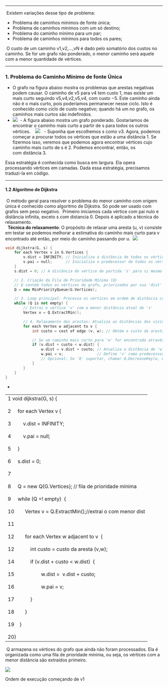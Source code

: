
---

 Existem variações desse tipo de problema:
- Problema de caminhos mínimos de fonte única; 
- Problema de caminhos mínimos com um só destino; 
- Problema do caminho mínimo para um par; 
- Problema de caminhos mínimos para todos os pares;

 O custo de um caminho v1,v2,...,vN é dado pelo somatório dos custos no caminho​. Se for um grafo não ponderado, o menor caminho será aquele com a menor quantidade de vértices.

---
### **1. Problema do Caminho Mínimo de fonte Única**

- O grafo na figura abaixo mostra os problemas que arestas negativas podem causar. O caminho de v5 para v4 tem custo 1, mas existe um mais curto seguindo v5,v4,v2,v5,v4, com custo −5. Este caminho ainda não é o mais curto, pois poderíamos permanecer nesse ciclo. Isto é conhecido como ciclo de custo negativo; quando há um no grafo, os caminhos mais curtos são indefinidos.
- ![](https://lh7-rt.googleusercontent.com/docsz/AD_4nXeul46kW9zTZF43lTQxr7MmIe3DA4lhhw5sSSnlaZmZSo2c7JIMDNpV9wvgBCy5VTTxJDYpKSAGI5D5mqjOgGoc8kxkQVDbDYkMYKaicS_BNj4MgHnQir6ueeZvzLu_ogck7YGD?key=VJjD-GQ4BeMLFSL3weHQfxOz)
 - A figura abaixo mostra um grafo ponderado. Gostaríamos de encontrar o caminho mais curto a partir de s para todos os outros vértices. 
  ![](https://lh7-rt.googleusercontent.com/docsz/AD_4nXfGFaPphwr-tFjkUrYM-R0yb-EtaoMqWG1idOXWypr-mz81XVxhq_XsEhBlTpXRS6PHh0gZUOlZHwV2RnRnnVns9V2aQOqLQR3Aq3CA7hC1OGS2hgJtNSXGr08lmuVK9LZ-f6PrvA?key=VJjD-GQ4BeMLFSL3weHQfxOz)
  - Suponha que escolhemos s como v3. Agora, podemos começar a procurar todos os vértices que estão a uma distância 1. Se fizermos isso, veremos que podemos agora encontrar vértices cujo caminho mais curto de s é 2. Podemos encontrar, então, os com distância 3. 

Essa estratégia é conhecida como busca em largura. Ela opera processando vértices em camadas. Dada essa estratégia, precisamos traduzi-la em código.   
___
#### **1.2 Algoritmo de Dijkstra**
 O método geral para resolver o problema do menor caminho com origem única é conhecido como algoritmo de Dijkstra. Só pode ser usado com grafos sem peso negativo.  Primeiro iniciamos cada vértice com pai nulo e distância infinita, exceto s com distancia 0. Depois é aplicado a técnica do relaxamento.   
 
**Técnica do relaxamento**: O propósito de relaxar uma aresta (u, v) consiste em testar se podemos melhorar a estimativa do caminho mais curto para v encontrado até então, por meio do caminho passando por u. 
![](https://lh7-rt.googleusercontent.com/docsz/AD_4nXdRKHY_7z8OOBsb-SRQtAIQNYd4SvGupvQBGl1noonqGyZKEueEyt1nk1HL9z-jBufixQJAFP4WlrmhwOBsKBul2KnKpXzwzlE8FaRcfo6v0Odxf7idUBaD0kwXJBjacblG_ITVFw?key=VJjD-GQ4BeMLFSL3weHQfxOz)

``` cpp title:test.cpp
void dijkstra(G, s) {
    for each Vertex v in G.Vertices {
        v.dist = INFINITY; // Inicializa a distância de todos os vértices como infinito
        v.pai = null;      // Inicializa o predecessor de todos os vértices como nulo
    }
    s.dist = 0; // A distância do vértice de partida 's' para si mesmo é 0

    // 2. Criação da Fila de Prioridade Mínima (Q)
    // Q contém todos os vértices do grafo, priorizados por sua 'dist' atual
    Q = new MinPriorityQueue(G.Vertices); 

    // 3. Loop principal: Processa os vértices em ordem de distância crescente
    while (Q is not empty) {
        // Extrai o vértice 'v' com a menor distância atual de 's'
        Vertex v = Q.ExtractMin(); 

        // 4. Relaxamento das arestas: Atualiza as distâncias dos vizinhos de 'v'
        for each Vertex w adjacent to v {
            int custo = cost of edge (v, w); // Obtém o custo da aresta de v para w

            // Se um caminho mais curto para 'w' for encontrado através de 'v'
            if (v.dist + custo < w.dist) {
                w.dist = v.dist + custo; // Atualiza a distância de 'w'
                w.pai = v;               // Define 'v' como predecessor de 'w' no caminho mais curto
                // Opcional: Se 'Q' suportar, chamar Q.DecreaseKey(w, w.dist) para atualizar sua prioridade
            }
        }
    }
}
```

*
  

|                                                                                                                                                                                                                                                                                                                                                                                                                                                                                                                                                                                                                                                                                                       |
| ----------------------------------------------------------------------------------------------------------------------------------------------------------------------------------------------------------------------------------------------------------------------------------------------------------------------------------------------------------------------------------------------------------------------------------------------------------------------------------------------------------------------------------------------------------------------------------------------------------------------------------------------------------------------------------------------------- |
| 1 void dijkstra(G, s) {<br><br>2     for each Vertex v {<br><br>3         v.dist = INFINITY; <br><br>4         v.pai = null;<br><br>5     }<br><br>6     s.dist = 0; <br><br>7<br><br>8     Q = new Q{G.Vertices}; // fila de prioridade mínima<br><br>9     while (Q =! empty)  {<br><br>10        Vertex v = Q.ExtractMin();//extrai o com menor dist<br><br>11<br><br>12        for each Vertex w adjacent to v  {<br><br>12            int custo = custo da aresta (v,w);<br><br>14            if (v.dist + custo < w.dist)  {<br><br>15                    w.dist =  v.dist + custo;<br><br>16                    w.pai = v;<br><br>17            }<br><br>18        }<br><br>19    }<br><br>20} |

  

 Q armazena os vértices do grafo que ainda não foram processados. Ela é organizada como uma fila de prioridade mínima, ou seja, os vértices com a menor distância são extraídos primeiro.

  

![](https://lh7-rt.googleusercontent.com/docsz/AD_4nXeXJfxWiIfoAjoaXmShVu6pGuNf87iw1IBv8gWEUCMLr1n1cNt5gYGkKnQ4SX_D7A78T74rabIHqsAuWkeGJUhnZrlBUSj7jGoT71BccauO2jfWOfeZ6ST3aF9vaO0ylfiKdT4W7w?key=VJjD-GQ4BeMLFSL3weHQfxOz)

Ordem de execução começando de v1

  
  
  
  
  